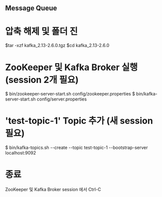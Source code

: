 ## Message Queue

# 압축 해제 및 폴더 진
$tar -xzf kafka_2.13-2.6.0.tgz
$cd kafka_2.13-2.6.0

# ZooKeeper 및 Kafka Broker 실행 (session 2개 필요)
$ bin/zookeeper-server-start.sh config/zookeeper.properties
$ bin/kafka-server-start.sh config/server.properties

# 'test-topic-1' Topic 추가 (새 session 필요)
$ bin/kafka-topics.sh --create --topic test-topic-1 --bootstrap-server localhost:9092

# 종료
ZooKeeper 및 Kafka Broker session 에서 Ctrl-C
